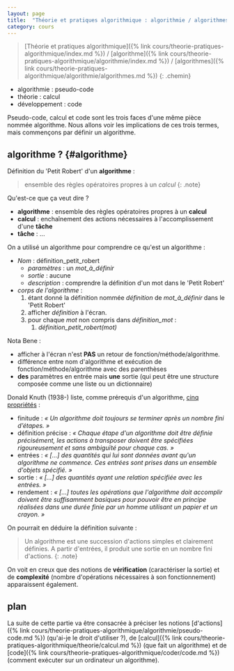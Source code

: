 ```yaml
---
layout: page
title:  "Théorie et pratiques algorithmique : algorithmie / algorithmes"
category: cours
---
```


> [Théorie et pratiques algorithmique]({% link cours/theorie-pratiques-algorithmique/index.md %}) / [algorithme]({% link cours/theorie-pratiques-algorithmique/algorithmie/index.md %}) / [algorithmes]({% link cours/theorie-pratiques-algorithmique/algorithmie/algorithmes.md %})
{: .chemin}

* algorithmie : pseudo-code
* théorie : calcul
* développement : code

Pseudo-code, calcul et code sont les trois faces d'une même pièce nommée algorithme. Nous allons voir les implications de ces trois termes, mais commençons par définir un algorithme.

## algorithme ? {#algorithme}

Définition du 'Petit Robert'  d'un **algorithme** :

> ensemble des règles opératoires propres à un *calcul*
{: .note}

Qu'est-ce que ça veut dire ?

* **algorithme** : ensemble des règles opératoires propres à un **calcul**
* **calcul** : enchaînement des actions nécessaires à l'accomplissement d'une **tâche**
* **tâche** : ...

On a utilisé un algorithme pour comprendre ce qu'est un algorithme :

* *Nom* : définition_petit_robert
  * *paramètres* : un *mot_à_définir*
  * *sortie* : aucune
  * *description* : comprendre la définition d'un mot dans le 'Petit Robert'
* *corps de l'algorithme* :
  1. étant donné la définition nommée *définition* de *mot_à_définir* dans le 'Petit Robert'
  2. afficher *définition* à l'écran.
  3. pour chaque *mot* non compris dans *définition_mot* :
     1. *définition_petit_robert(mot)*

Nota Bene :

* afficher à l'écran n'est **PAS** un retour de fonction/méthode/algorithme.
* différence entre nom d'algorithme et exécution de fonction/méthode/algorithme avec des parenthèses
* **des** paramètres en entrée mais **une** sortie (qui peut être une structure composée comme une liste ou un dictionnaire)

Donald Knuth (1938-) liste, comme prérequis d'un algorithme, [cinq propriétés](https://fr.wikipedia.org/wiki/Algorithme) :

* finitude : *« Un algorithme doit toujours se terminer après un nombre fini d’étapes. »*
* définition précise : *« Chaque étape d'un algorithme doit être définie précisément, les actions à transposer doivent être spécifiées rigoureusement et sans ambiguïté pour chaque cas. »*
* entrées : *« […] des quantités qui lui sont données avant qu'un algorithme ne commence. Ces entrées sont prises dans un ensemble d'objets spécifié. »*
* sortie : *« […] des quantités ayant une relation spécifiée avec les entrées. »*
* rendement : *« […] toutes les opérations que l'algorithme doit accomplir doivent être suffisamment basiques pour pouvoir être en principe réalisées dans une durée finie par un homme utilisant un papier et un crayon. »*

On pourrait en déduire la définition suivante :

> Un algorithme est une succession d'actions simples et clairement définies. A partir d'entrées, il produit une sortie en un nombre fini d'actions.
{: .note}

On voit en creux que des notions de **vérification** (caractériser la sortie) et de **complexité** (nombre d'opérations nécessaires à son fonctionnement) apparaissent également.

## plan

La suite de cette partie va être consacrée à préciser les notions [d'actions]({% link cours/theorie-pratiques-algorithmique/algorithmie/pseudo-code.md %}) (qu'ai-je le droit d'utiliser ?), de [calcul]({% link cours/theorie-pratiques-algorithmique/theorie/calcul.md %}) (que fait un algorithme) et de [code]({% link cours/theorie-pratiques-algorithmique/coder/code.md %}) (comment exécuter sur un ordinateur un algorithme).

